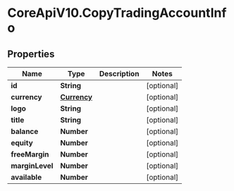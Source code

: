 # CoreApiV10.CopyTradingAccountInfo

## Properties
Name | Type | Description | Notes
------------ | ------------- | ------------- | -------------
**id** | **String** |  | [optional] 
**currency** | [**Currency**](Currency.md) |  | [optional] 
**logo** | **String** |  | [optional] 
**title** | **String** |  | [optional] 
**balance** | **Number** |  | [optional] 
**equity** | **Number** |  | [optional] 
**freeMargin** | **Number** |  | [optional] 
**marginLevel** | **Number** |  | [optional] 
**available** | **Number** |  | [optional] 


